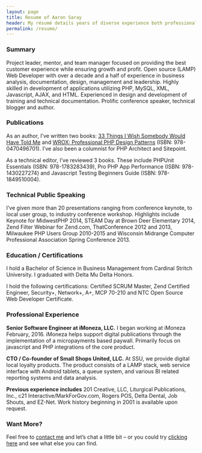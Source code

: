 ```yaml
---
layout: page
title: Resume of Aaron Saray
header: My résumé details years of diverse experience both professionally and technically.
permalink: /resume/
---
```


### Summary

Project leader, mentor, and team manager focused on providing the best customer experience while ensuring growth and profit. Open source (LAMP) Web Developer with over a decade and a half of experience in business analysis, documentation, design, management and leadership. Highly skilled in development of applications utilizing PHP, MySQL, XML, Javascript, AJAX, and HTML. Experienced in design and development of training and technical documentation. Prolific conference speaker, technical blogger and author.

### Publications

As an author, I’ve written two books: [33 Things I Wish Somebody Would Have Told Me](http://33thingsbook.com) and [WROX: Professional PHP Design Patterns](http://saray.me/look-at-this-guy) (ISBN: 978-0470496701). I’ve also been a columnist for PHP Architect and Sitepoint.

As a technical editor, I’ve reviewed 3 books. These include PHPUnit Essentials (ISBN: 978-1783283439), Pro PHP App Performance (ISBN: 978-1430227274) and Javascript Testing Beginners Guide (ISBN: 978-1849510004).

### Technical Public Speaking

I’ve given more than 20 presentations ranging from conference keynote, to local user group, to industry conference workshop. Highlights include Keynote for MidwestPHP 2014, STEAM Day at Brown Deer Elementary 2014, Zend Filter Webinar for Zend.com, ThatConference 2012 and 2013, Milwaukee PHP Users Group 2010-2015 and Wisconsin Midrange Computer Professional Association Spring Conference 2013.

### Education / Certifications

I hold a Bachelor of Science in Business Management from Cardinal Stritch University. I graduated with Delta Mu Delta Honors.

I hold the following certifications: Certified SCRUM Master, Zend Certified Engineer, Security+, Network+, A+, MCP 70-210 and NTC Open Source Web Developer Certificate.

### Professional Experience
 
 **Senior Software Engineer at iMoneza, LLC.** I began working at iMoneza February, 2016. iMoneza helps support digital publications through the implementation of a micropayments based paywall.  Primarily focus on javascript and PHP integrations of the core product.
 
**CTO / Co-founder of Small Shops United, LLC.**  At SSU, we provide digital local loyalty products.  The product consists of a LAMP stack, web service interface with Android tablets, a queue system, and various BI related reporting systems and data analysis.

**Previous experience includes** 201 Creative, LLC, Liturgical Publications, Inc., c21 Interactive/MarkForGov.com, Rogers POS, Delta Dental, Job Shouts, and EZ-Net. Work history beginning in 2001 is available upon request.

### Want More?

Feel free to [contact me](/contact) and let’s chat a little bit – or you could try [clicking here](https://www.google.com/#q=Aaron+Saray) and see what else you can find.